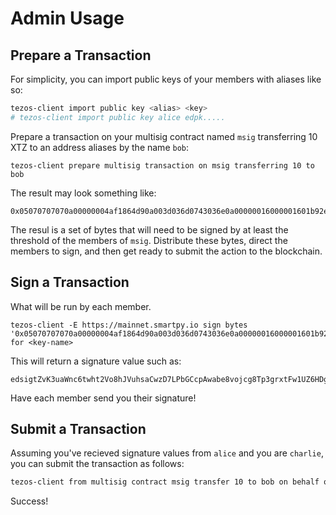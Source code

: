 # Admin Usage

## Prepare a Transaction

For simplicity, you can import public keys of your members with aliases like so:

 ```sh
 tezos-client import public key <alias> <key>
 # tezos-client import public key alice edpk.....
 ```

Prepare a transaction on your multisig contract named `msig` transferring 10 XTZ to an address aliases by the name `bob`:

```
tezos-client prepare multisig transaction on msig transferring 10 to bob
```

The result may look something like:

```
0x05070707070a00000004af1864d90a003d036d0743036e0a00000016000001601b92e387b8000655036a0000000a24f92abf808cc7269e0c8b2b7fbb8d7f04db000707000005050200000063020000005e03200519d0229c926b9209da439da2e59e33374443357365745f7072696365072f02000000080743035b0010032702000000000743036a00000743036a0080def368034d031b
```

The resul is a set of bytes that will need to be signed by at least the threshold of the members of `msig`. Distribute these bytes, direct the members to sign, and then get ready to submit the action to the blockchain.


## Sign a Transaction

What will be run by each member.

```
tezos-client -E https://mainnet.smartpy.io sign bytes '0x05070707070a00000004af1864d90a003d036d0743036e0a00000016000001601b92e387b8000655036a0000000a24f92abf808cc7269e0c8b2b7fbb8d7f04db000707000005050200000063020000005e03200519d0229c926b9209da439da2e59e33374443357365745f7072696365072f02000000080743035b0010032702000000000743036a00000743036a0080def368034d031b' for <key-name>
```

This will return a signature value such as:

```
edsigtZvK3uaWnc6twht2Vo8hJVuhsaCwzD7LPbGCcpAwabe8vojcg8Tp3grxtFw1UZ6HDgYes6ujjwsD1rjRMuV9s3PnkVbcgZ
```

Have each member send you their signature!

## Submit a Transaction

Assuming you've recieved signature values from `alice` and you are `charlie`, you can submit the transaction as follows:

```sh
tezos-client from multisig contract msig transfer 10 to bob on behalf of charlie with signatures "edsig-alice-sig" "edsig-charlie-sig"
```

Success!